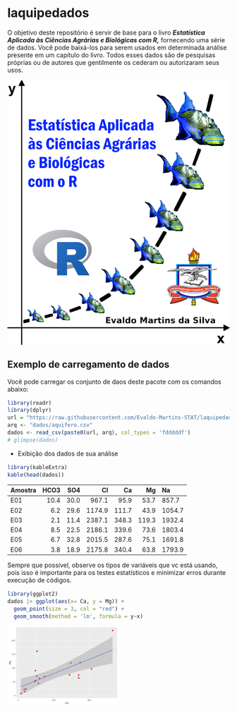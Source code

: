 
<!-- README.md is generated from README.Rmd. Please edit that file -->

# laquipedados

<!-- badges: start -->
<!-- badges: end -->

O objetivo deste repositório é servir de base para o livro
***Estatística Aplicada às Ciências Agrárias e Biológicas com R,***
fornecendo uma série de dados. Você pode baixá-los para serem usados em
determinada análise presente em um capítulo do livro. Todos esses dados
são de pesquisas próprias ou de autores que gentilmente os cederam ou
autorizaram seus usos.

<img src="images/Capa de Esta Pesqueira_3.png" width="%15%" />

## Exemplo de carregamento de dados

Você pode carregar os conjunto de daos deste pacote com os comandos
abaixo:

``` r
library(readr)
library(dplyr)
url = "https://raw.githubusercontent.com/Evaldo-Martins-STAT/laquipedados/master/"
arq <- "dados/aquifero.csv"
dados <- read_csv(paste0(url, arq), col_types = 'fdddddf')
# glimpse(dados)
```

- Exibição dos dados de sua análise

``` r
library(kableExtra)
kable(head(dados))
```

<table>
<thead>
<tr>
<th style="text-align:left;">
Amostra
</th>
<th style="text-align:right;">
HCO3
</th>
<th style="text-align:right;">
SO4
</th>
<th style="text-align:right;">
Cl
</th>
<th style="text-align:right;">
Ca
</th>
<th style="text-align:right;">
Mg
</th>
<th style="text-align:left;">
Na
</th>
</tr>
</thead>
<tbody>
<tr>
<td style="text-align:left;">
E01
</td>
<td style="text-align:right;">
10.4
</td>
<td style="text-align:right;">
30.0
</td>
<td style="text-align:right;">
967.1
</td>
<td style="text-align:right;">
95.9
</td>
<td style="text-align:right;">
53.7
</td>
<td style="text-align:left;">
857.7
</td>
</tr>
<tr>
<td style="text-align:left;">
E02
</td>
<td style="text-align:right;">
6.2
</td>
<td style="text-align:right;">
29.6
</td>
<td style="text-align:right;">
1174.9
</td>
<td style="text-align:right;">
111.7
</td>
<td style="text-align:right;">
43.9
</td>
<td style="text-align:left;">
1054.7
</td>
</tr>
<tr>
<td style="text-align:left;">
E03
</td>
<td style="text-align:right;">
2.1
</td>
<td style="text-align:right;">
11.4
</td>
<td style="text-align:right;">
2387.1
</td>
<td style="text-align:right;">
348.3
</td>
<td style="text-align:right;">
119.3
</td>
<td style="text-align:left;">
1932.4
</td>
</tr>
<tr>
<td style="text-align:left;">
E04
</td>
<td style="text-align:right;">
8.5
</td>
<td style="text-align:right;">
22.5
</td>
<td style="text-align:right;">
2186.1
</td>
<td style="text-align:right;">
339.6
</td>
<td style="text-align:right;">
73.6
</td>
<td style="text-align:left;">
1803.4
</td>
</tr>
<tr>
<td style="text-align:left;">
E05
</td>
<td style="text-align:right;">
6.7
</td>
<td style="text-align:right;">
32.8
</td>
<td style="text-align:right;">
2015.5
</td>
<td style="text-align:right;">
287.6
</td>
<td style="text-align:right;">
75.1
</td>
<td style="text-align:left;">
1691.8
</td>
</tr>
<tr>
<td style="text-align:left;">
E06
</td>
<td style="text-align:right;">
3.8
</td>
<td style="text-align:right;">
18.9
</td>
<td style="text-align:right;">
2175.8
</td>
<td style="text-align:right;">
340.4
</td>
<td style="text-align:right;">
63.8
</td>
<td style="text-align:left;">
1793.9
</td>
</tr>
</tbody>
</table>

Sempre que possível, observe os tipos de variáveis que vc está usando,
pois isso é importante para os testes estatísticos e minimizar erros
durante execução de códigos.

``` r
library(ggplot2)
dados |> ggplot(aes(x= Ca, y = Mg)) +
  geom_point(size = 3, col = "red") +
  geom_smooth(method = 'lm', formula = y~x)
```

<img src="man/figures/README-unnamed-chunk-3-1.png" width="50%" />

